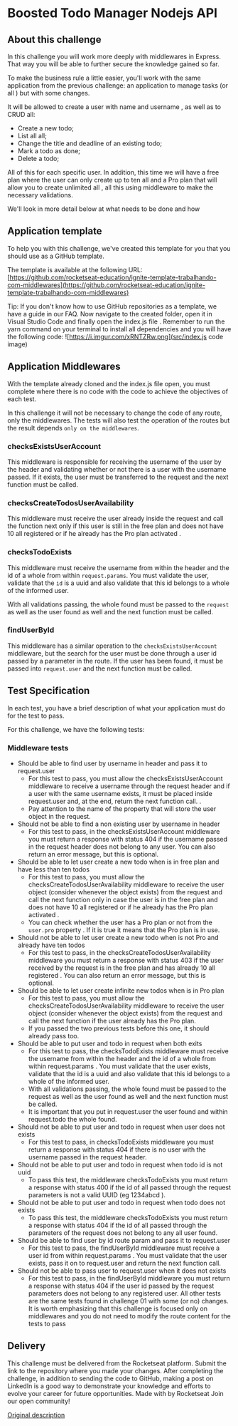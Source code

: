 # Boosted Todo Manager Nodejs API

## About this challenge

In this challenge you will work more deeply with middlewares in Express. That way you will be able to further secure the knowledge gained so far.

To make the business rule a little easier, you'll work with the same application from the previous challenge: an application to manage tasks (or all ) but with some changes.

It will be allowed to create a user with name and username , as well as to CRUD all:

- Create a new todo;
- List all all;
- Change the title and deadline of an existing todo;
- Mark a todo as done;
- Delete a todo;

All of this for each specific user. In addition, this time we will have a free plan where the user can only create up to ten all and a Pro plan that will allow you to create unlimited all , all this using middleware to make the necessary validations.

We'll look in more detail below at what needs to be done and how

## Application template

To help you with this challenge, we've created this template for you that you should use as a GitHub template.

The template is available at the following URL: [https://github.com/rocketseat-education/ignite-template-trabalhando-com-middlewares](https://github.com/rocketseat-education/ignite-template-trabalhando-com-middlewares)

Tip: If you don't know how to use GitHub repositories as a template, we have a guide in our FAQ. Now navigate to the created folder, open it in Visual Studio Code and finally open the index.js file . Remember to run the yarn command on your terminal to install all dependencies and you will have the following code:
![https://i.imgur.com/xRNTZRw.png](src/index.js code image)

## Application Middlewares

With the template already cloned and the index.js file open, you must complete where there is no code with the code to achieve the objectives of each test.

In this challenge it will not be necessary to change the code of any route, only the middlewares. The tests will also test the operation of the routes but the result depends `only on the middlewares`.

### checksExistsUserAccount

This middleware is responsible for receiving the username of the user by the header and validating whether or not there is a user with the username passed. If it exists, the user must be transferred to the request and the next function must be called.

### checksCreateTodosUserAvailability

This middleware must receive the user already inside the request and call the function next only if this user is still in the free plan and does not have 10 all registered or if he already has the Pro plan activated .

### checksTodoExists

This middleware must receive the username from within the header and the id of a whole from within `request.params`. You must validate the user, validate that the `id` is a uuid and also validate that this id belongs to a whole of the informed user.

With all validations passing, the whole found must be passed to the `request` as well as the user found as well and the next function must be called.

### findUserById

This middleware has a similar operation to the `checksExistsUserAccount` middleware, but the search for the user must be done through a user id passed by a parameter in the route. If the user has been found, it must be passed into `request.user` and the next function must be called.

## Test Specification

In each test, you have a brief description of what your application must do for the test to pass.

For this challenge, we have the following tests:

### Middleware tests

- Should be able to find user by username in header and pass it to request.user
  - For this test to pass, you must allow the checksExistsUserAccount middleware to receive a username through the request header and if a user with the same username exists, it must be placed inside request.user and, at the end, return the next function call. .
  - Pay attention to the name of the property that will store the user object in the request.
- Should not be able to find a non existing user by username in header
  - For this test to pass, in the checksExistsUserAccount middleware you must return a response with status 404 if the username passed in the request header does not belong to any user. You can also return an error message, but this is optional.
- Should be able to let user create a new todo when is in free plan and have less than ten todos
  - For this test to pass, you must allow the checksCreateTodosUserAvailability middleware to receive the user object (consider whenever the object exists) from the request and call the next function only in case the user is in the free plan and does not have 10 all registered or if he already has the Pro plan activated .
  - You can check whether the user has a Pro plan or not from the `user.pro` property . If it is true it means that the Pro plan is in use.
- Should not be able to let user create a new todo when is not Pro and already have ten todos
  - For this test to pass, in the checksCreateTodosUserAvailability middleware you must return a response with status 403 if the user received by the request is in the free plan and has already 10 all registered . You can also return an error message, but this is optional.
- Should be able to let user create infinite new todos when is in Pro plan
  - For this test to pass, you must allow the checksCreateTodosUserAvailability middleware to receive the user object (consider whenever the object exists) from the request and call the next function if the user already has the Pro plan.
  - If you passed the two previous tests before this one, it should already pass too.
- Should be able to put user and todo in request when both exits
  - For this test to pass, the checksTodoExists middleware must receive the username from within the header and the id of a whole from within request.params . You must validate that the user exists, validate that the id is a uuid and also validate that this id belongs to a whole of the informed user.
  - With all validations passing, the whole found must be passed to the request as well as the user found as well and the next function must be called.
  - It is important that you put in request.user the user found and within request.todo the whole found.
- Should not be able to put user and todo in request when user does not exists
  - For this test to pass, in checksTodoExists middleware you must return a response with status 404 if there is no user with the username passed in the request header.
- Should not be able to put user and todo in request when todo id is not uuid
  - To pass this test, the middleware checksTodoExists you must return a response with status 400 if the id of all passed through the request parameters is not a valid UUID (eg 1234abcd ).
- Should not be able to put user and todo in request when todo does not exists
  - To pass this test, the middleware checksTodoExists you must return a response with status 404 if the id of all passed through the parameters of the request does not belong to any all user found.
- Should be able to find user by id route param and pass it to request.user
  - For this test to pass, the findUserById middleware must receive a user id from within request.params . You must validate that the user exists, pass it on to request.user and return the next function call.
- Should not be able to pass user to request.user when it does not exists
  - For this test to pass, in the findUserById middleware you must return a response with status 404 if the user id passed by the request parameters does not belong to any registered user.
    All other tests are the same tests found in challenge 01 with some (or no) changes.
    It is worth emphasizing that this challenge is focused only on middlewares and you do not need to modify the route content for the tests to pass

## Delivery

This challenge must be delivered from the Rocketseat platform. Submit the link to the repository where you made your changes. After completing the challenge, in addition to sending the code to GitHub, making a post on LinkedIn is a good way to demonstrate your knowledge and efforts to evolve your career for future opportunities.
Made with by Rocketseat Join our open community!

[Original description](https://www.notion.so/Desafio-02-Trabalhando-com-middlewares-4f89bf538c2e4ee291382b92bdc36790#5d5ddeb654924be5b72cd8951b5411bf)
